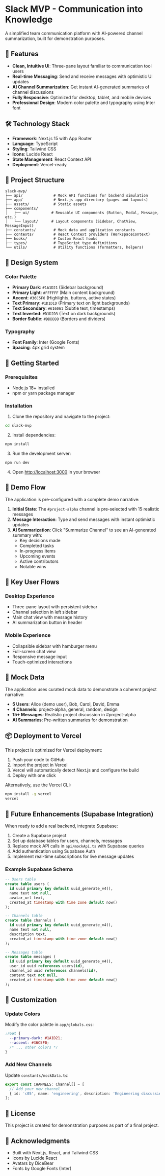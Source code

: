 # Slack MVP - Communication into Knowledge

A simplified team communication platform with AI-powered channel summarization, built for demonstration purposes.

## 🚀 Features

- **Clean, Intuitive UI**: Three-pane layout familiar to communication tool users
- **Real-time Messaging**: Send and receive messages with optimistic UI updates
- **AI Channel Summarization**: Get instant AI-generated summaries of channel discussions
- **Fully Responsive**: Optimized for desktop, tablet, and mobile devices
- **Professional Design**: Modern color palette and typography using Inter font

## 🛠️ Technology Stack

- **Framework**: Next.js 15 with App Router
- **Language**: TypeScript
- **Styling**: Tailwind CSS
- **Icons**: Lucide React
- **State Management**: React Context API
- **Deployment**: Vercel-ready

## 📁 Project Structure

```
slack-mvp/
├── api/              # Mock API functions for backend simulation
├── app/              # Next.js app directory (pages and layouts)
├── assets/           # Static assets
├── components/
│   ├── ui/          # Reusable UI components (Button, Modal, Message, etc.)
│   └── layout/      # Layout components (Sidebar, ChatView, MessageInput)
├── constants/        # Mock data and application constants
├── contexts/         # React Context providers (WorkspaceContext)
├── hooks/            # Custom React hooks
├── types/            # TypeScript type definitions
└── utils/            # Utility functions (formatters, helpers)
```

## 🎨 Design System

### Color Palette
- **Primary Dark**: `#1A1D21` (Sidebar background)
- **Primary Light**: `#FFFFFF` (Main content background)
- **Accent**: `#36C5F0` (Highlights, buttons, active states)
- **Text Primary**: `#1D1D1D` (Primary text on light backgrounds)
- **Text Secondary**: `#616061` (Subtle text, timestamps)
- **Text Inverted**: `#D1D2D3` (Text on dark backgrounds)
- **Border Subtle**: `#DDDDDD` (Borders and dividers)

### Typography
- **Font Family**: Inter (Google Fonts)
- **Spacing**: 4px grid system

## 🚀 Getting Started

### Prerequisites
- Node.js 18+ installed
- npm or yarn package manager

### Installation

1. Clone the repository and navigate to the project:
```bash
cd slack-mvp
```

2. Install dependencies:
```bash
npm install
```

3. Run the development server:
```bash
npm run dev
```

4. Open [http://localhost:3000](http://localhost:3000) in your browser

## 📱 Demo Flow

The application is pre-configured with a complete demo narrative:

1. **Initial State**: The `#project-alpha` channel is pre-selected with 15 realistic messages
2. **Message Interaction**: Type and send messages with instant optimistic updates
3. **AI Summarization**: Click "Summarize Channel" to see an AI-generated summary with:
   - Key decisions made
   - Completed tasks
   - In-progress items
   - Upcoming events
   - Active contributors
   - Notable wins

## 🎯 Key User Flows

### Desktop Experience
- Three-pane layout with persistent sidebar
- Channel selection in left sidebar
- Main chat view with message history
- AI summarization button in header

### Mobile Experience
- Collapsible sidebar with hamburger menu
- Full-screen chat view
- Responsive message input
- Touch-optimized interactions

## 🔧 Mock Data

The application uses curated mock data to demonstrate a coherent project narrative:

- **5 Users**: Alice (demo user), Bob, Carol, David, Emma
- **4 Channels**: project-alpha, general, random, design
- **15+ Messages**: Realistic project discussion in #project-alpha
- **AI Summaries**: Pre-written summaries for demonstration

## 📦 Deployment to Vercel

This project is optimized for Vercel deployment:

1. Push your code to GitHub
2. Import the project in Vercel
3. Vercel will automatically detect Next.js and configure the build
4. Deploy with one click

Alternatively, use the Vercel CLI:
```bash
npm install -g vercel
vercel
```

## 🔮 Future Enhancements (Supabase Integration)

When ready to add a real backend, integrate Supabase:

1. Create a Supabase project
2. Set up database tables for users, channels, messages
3. Replace mock API calls in `api/mockApi.ts` with Supabase queries
4. Add authentication using Supabase Auth
5. Implement real-time subscriptions for live message updates

### Example Supabase Schema

```sql
-- Users table
create table users (
  id uuid primary key default uuid_generate_v4(),
  name text not null,
  avatar_url text,
  created_at timestamp with time zone default now()
);

-- Channels table
create table channels (
  id uuid primary key default uuid_generate_v4(),
  name text not null,
  description text,
  created_at timestamp with time zone default now()
);

-- Messages table
create table messages (
  id uuid primary key default uuid_generate_v4(),
  user_id uuid references users(id),
  channel_id uuid references channels(id),
  content text not null,
  created_at timestamp with time zone default now()
);
```

## 🎨 Customization

### Update Colors
Modify the color palette in `app/globals.css`:

```css
:root {
  --primary-dark: #1A1D21;
  --accent: #36C5F0;
  /* ... other colors */
}
```

### Add New Channels
Update `constants/mockData.ts`:

```typescript
export const CHANNELS: Channel[] = [
  // Add your new channel
  { id: 'c05', name: 'engineering', description: 'Engineering discussions' },
];
```

## 📄 License

This project is created for demonstration purposes as part of a final project.

## 🙏 Acknowledgments

- Built with Next.js, React, and Tailwind CSS
- Icons by Lucide React
- Avatars by DiceBear
- Fonts by Google Fonts (Inter)
